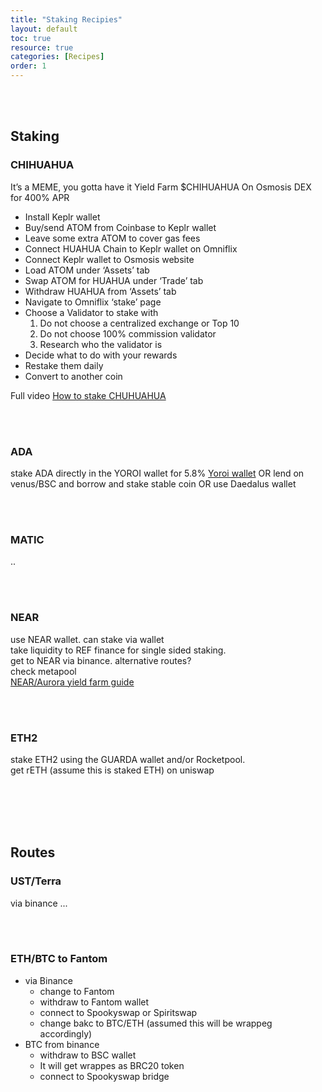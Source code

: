 ```yaml
---
title: "Staking Recipies"
layout: default
toc: true
resource: true 
categories: [Recipes] 
order: 1
---
```

<br><br>

## Staking

### CHIHUAHUA
It’s a MEME, you gotta have it
Yield Farm $CHIHUAHUA On Osmosis DEX for 400% APR
*    Install Keplr wallet
*   Buy/send ATOM from Coinbase to Keplr wallet
*   Leave some extra ATOM to cover gas fees
*   Connect HUAHUA Chain to Keplr wallet on Omniflix
*   Connect Keplr wallet to Osmosis website
*   Load ATOM under ‘Assets’ tab
*   Swap ATOM for HUAHUA under ‘Trade’ tab
*   Withdraw HUAHUA from ‘Assets’ tab
*   Navigate to Omniflix ‘stake’ page
*   Choose a Validator to stake with
    1. Do not choose a centralized exchange or Top 10
    2. Do not choose 100% commission validator
    3. Research who the validator is
*   Decide what to do with your rewards
*   Restake them daily
*   Convert to another coin

Full video [How to stake CHUHUAHUA](https://www.youtube.com/watch?v=74gwbfx7ehI&ab_channel=investwithjo)

<br><br>

### ADA
stake  ADA directly in the YOROI wallet for 5.8% [Yoroi wallet](https://yoroi-wallet.com/#/)
OR
lend on venus/BSC and borrow and stake stable coin
OR
use Daedalus wallet

<br><br>

### MATIC
..

<br><br>

### NEAR
use NEAR wallet. can stake via wallet  
take liquidity to REF finance for single sided staking.  
get to NEAR via  binance. alternative routes?  
check metapool  
[NEAR/Aurora yield farm guide](https://blog.defiyield.app/the-ultimate-yield-farming-guide-for-near-protocol-ce27046d8218)

<br><br>

### ETH2
stake ETH2 using the GUARDA wallet and/or Rocketpool.  
get rETH (assume this is staked ETH) on uniswap

<br><br><br><br>

## Routes

### UST/Terra
via binance ...

<br><br>

### ETH/BTC to Fantom
* via Binance
    * change to Fantom
    * withdraw to Fantom wallet
    * connect to Spookyswap or Spiritswap
    * change bakc to BTC/ETH (assumed this will be wrappeg accordingly)
* BTC from binance
    * withdraw to BSC wallet
    * It will get wrappes as BRC20 token
    * connect to Spookyswap bridge 

